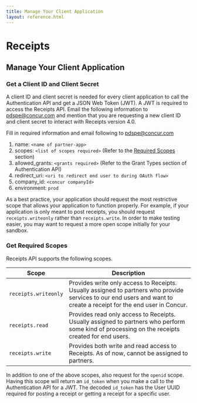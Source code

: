 ```yaml
---
title: Manage Your Client Application
layout: reference.html
---
```


# Receipts

## Manage Your Client Application

### Get a Client ID and Client Secret

A client ID and client secret is needed for every client application to call the Authentication API and get a JSON Web Token (JWT). A JWT is required to access the Receipts API. Email the following information to pdspe@concur.com and mention that you are requesting a new client ID and client secret to interact with Receipts version 4.0.

Fill in required information and email following to pdspe@concur.com

1. name: `<name of partner-app>`
2. scopes: `<list of scopes required>` (Refer to the [Required Scopes](#get-required-scopes) section)
3. allowed_grants: `<grants required>` (Refer to the Grant Types section of Authentication API)
4. redirect_uri: `<uri to redirect end user to during OAuth flow>`
5. company_id: `<concur companyId>`
6. environment: `prod`

As a best practice, your application should request the most restrictive scope that allows your application to function properly. For example, if your application is only meant to post receipts, you should request `receipts.writeonly` rather than `receipts.write`. In order to make testing easier, you may want to request a more open scope initially for your sandbox.

### Get Required Scopes

Receipts API supports the following scopes.

Scope | Description
------|------------
`receipts.writeonly` | Provides write only access to Receipts. Usually assigned to partners who provide services to our end users and want to create a receipt for the end user in Concur.
`receipts.read` | Provides read only access to Receipts. Usually assigned to partners who perform some kind of processing on the receipts created for end users.
`receipts.write` | Provides both write and read access to Receipts. As of now, cannot be assigned to partners.  

In addition to one of the above scopes, also request for the `openid` scope. Having this scope will return an `id_token` when you make a call to the Authentication API for a JWT. The decoded `id_token` has the User UUID required for posting a receipt or getting a receipt for a specific user.


